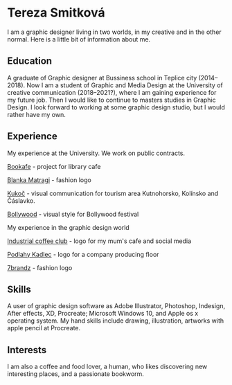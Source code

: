 # Tereza Smitková

I am a graphic designer living in two worlds, in my creative and in the other normal. 
Here is a little bit of information about me.

## Education
A graduate of Graphic designer at Bussiness school in Teplice city (2014–2018).
Now I am a student of Graphic and Media Design at the University of creative communication (2018–2021?), where I am gaining experience for my future job. Then I would like to continue to masters studies in Graphic Design. I look forward to working at some graphic design studio, but I would rather have my own. 

## Experience
My experience at the University. We work on public contracts.

[Bookafe](https://github.com/terezsmitkova/english-for-designers/blob/main/03-curriculum-vitae/projects/bookafe.png) - project for library cafe

[Blanka Matragi](https://github.com/terezsmitkova/english-for-designers/blob/main/03-curriculum-vitae/projects/matragi.png) - fashion logo 

[Kukoč](https://github.com/terezsmitkova/english-for-designers/blob/main/03-curriculum-vitae/projects/kukoc.jpg) - visual communication for tourism area Kutnohorsko, Kolínsko and Čáslavko.

[Bollywood](https://github.com/terezsmitkova/english-for-designers/blob/main/03-curriculum-vitae/projects/posters-festival.jpg) - visual style for Bollywood festival

My experience in the graphic design world 

[Industrial coffee club](https://www.instagram.com/industrialcoffeeclub/) - logo for my mum's cafe and social media 

[Podlahy Kadlec](https://github.com/terezsmitkova/english-for-designers/blob/main/03-curriculum-vitae/projects/kadlec.jpg) - logo for a company producing floor

[7brandz](https://github.com/terezsmitkova/english-for-designers/blob/main/03-curriculum-vitae/projects/7brandz.png) - fashion logo

## Skills 
A user of graphic design software as Adobe Illustrator, Photoshop, Indesign, After effects, XD, Procreate; Microsoft Windows 10, and Apple os x operating system. My hand skills include drawing, illustration, artworks with apple pencil at Procreate.

## Interests
I am also a coffee and food lover, a human, who likes discovering new interesting places, and a passionate bookworm.
